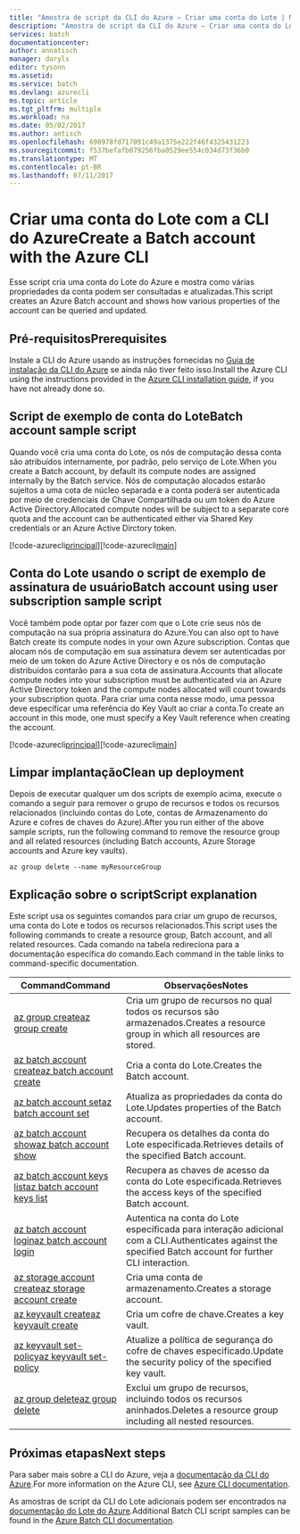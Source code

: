 ```yaml
---
title: "Amostra de script da CLI do Azure – Criar uma conta do Lote | Microsoft Docs"
description: "Amostra de script da CLI do Azure – Criar uma conta do Lote"
services: batch
documentationcenter: 
author: annatisch
manager: daryls
editor: tysonn
ms.assetid: 
ms.service: batch
ms.devlang: azurecli
ms.topic: article
ms.tgt_pltfrm: multiple
ms.workload: na
ms.date: 05/02/2017
ms.author: antisch
ms.openlocfilehash: 698978fd717091c49a1375e222f46f4325431223
ms.sourcegitcommit: f537befafb079256fba0529ee554c034d73f36b0
ms.translationtype: MT
ms.contentlocale: pt-BR
ms.lasthandoff: 07/11/2017
---
```

# <a name="create-a-batch-account-with-the-azure-cli"></a><span data-ttu-id="36b9a-103">Criar uma conta do Lote com a CLI do Azure</span><span class="sxs-lookup"><span data-stu-id="36b9a-103">Create a Batch account with the Azure CLI</span></span>

<span data-ttu-id="36b9a-104">Esse script cria uma conta do Lote do Azure e mostra como várias propriedades da conta podem ser consultadas e atualizadas.</span><span class="sxs-lookup"><span data-stu-id="36b9a-104">This script creates an Azure Batch account and shows how various properties of the account can be queried and updated.</span></span>

## <a name="prerequisites"></a><span data-ttu-id="36b9a-105">Pré-requisitos</span><span class="sxs-lookup"><span data-stu-id="36b9a-105">Prerequisites</span></span>

<span data-ttu-id="36b9a-106">Instale a CLI do Azure usando as instruções fornecidas no [Guia de instalação da CLI do Azure](https://docs.microsoft.com/cli/azure/install-azure-cli) se ainda não tiver feito isso.</span><span class="sxs-lookup"><span data-stu-id="36b9a-106">Install the Azure CLI using the instructions provided in the [Azure CLI installation guide](https://docs.microsoft.com/cli/azure/install-azure-cli), if you have not already done so.</span></span>

## <a name="batch-account-sample-script"></a><span data-ttu-id="36b9a-107">Script de exemplo de conta do Lote</span><span class="sxs-lookup"><span data-stu-id="36b9a-107">Batch account sample script</span></span>

<span data-ttu-id="36b9a-108">Quando você cria uma conta do Lote, os nós de computação dessa conta são atribuídos internamente, por padrão, pelo serviço de Lote.</span><span class="sxs-lookup"><span data-stu-id="36b9a-108">When you create a Batch account, by default its compute nodes are assigned internally by the Batch service.</span></span> <span data-ttu-id="36b9a-109">Nós de computação alocados estarão sujeitos a uma cota de núcleo separada e a conta poderá ser autenticada por meio de credenciais de Chave Compartilhada ou um token do Azure Active Directory.</span><span class="sxs-lookup"><span data-stu-id="36b9a-109">Allocated compute nodes will be subject to a separate core quota and the account can be authenticated either via Shared Key credentials or an Azure Active Dirctory token.</span></span>

<span data-ttu-id="36b9a-110">[!code-azurecli[principal](../../../cli_scripts/batch/create-account/create-account.sh "Criar Conta")]</span><span class="sxs-lookup"><span data-stu-id="36b9a-110">[!code-azurecli[main](../../../cli_scripts/batch/create-account/create-account.sh "Create Account")]</span></span>

## <a name="batch-account-using-user-subscription-sample-script"></a><span data-ttu-id="36b9a-111">Conta do Lote usando o script de exemplo de assinatura de usuário</span><span class="sxs-lookup"><span data-stu-id="36b9a-111">Batch account using user subscription sample script</span></span>

<span data-ttu-id="36b9a-112">Você também pode optar por fazer com que o Lote crie seus nós de computação na sua própria assinatura do Azure.</span><span class="sxs-lookup"><span data-stu-id="36b9a-112">You can also opt to have Batch create its compute nodes in your own Azure subscription.</span></span>
<span data-ttu-id="36b9a-113">Contas que alocam nós de computação em sua assinatura devem ser autenticadas por meio de um token do Azure Active Directory e os nós de computação distribuídos contarão para a sua cota de assinatura.</span><span class="sxs-lookup"><span data-stu-id="36b9a-113">Accounts that allocate compute nodes into your subscription must be authenticated via an Azure Active Directory token and the compute nodes allocated will count towards your subscription quota.</span></span> <span data-ttu-id="36b9a-114">Para criar uma conta nesse modo, uma pessoa deve especificar uma referência do Key Vault ao criar a conta.</span><span class="sxs-lookup"><span data-stu-id="36b9a-114">To create an account in this mode, one must specify a Key Vault reference when creating the account.</span></span>

<span data-ttu-id="36b9a-115">[!code-azurecli[principal](../../../cli_scripts/batch/create-account/create-account-user-subscription.sh  "Criar Conta Usando a Assinatura do Usuário")]</span><span class="sxs-lookup"><span data-stu-id="36b9a-115">[!code-azurecli[main](../../../cli_scripts/batch/create-account/create-account-user-subscription.sh  "Create Account using User Subscription")]</span></span>

## <a name="clean-up-deployment"></a><span data-ttu-id="36b9a-116">Limpar implantação</span><span class="sxs-lookup"><span data-stu-id="36b9a-116">Clean up deployment</span></span>

<span data-ttu-id="36b9a-117">Depois de executar qualquer um dos scripts de exemplo acima, execute o comando a seguir para remover o grupo de recursos e todos os recursos relacionados (incluindo contas do Lote, contas de Armazenamento do Azure e cofres de chaves do Azure).</span><span class="sxs-lookup"><span data-stu-id="36b9a-117">After you run either of the above sample scripts, run the following command to remove the resource group and all related resources (including Batch accounts, Azure Storage accounts and Azure key vaults).</span></span>

```azurecli
az group delete --name myResourceGroup
```

## <a name="script-explanation"></a><span data-ttu-id="36b9a-118">Explicação sobre o script</span><span class="sxs-lookup"><span data-stu-id="36b9a-118">Script explanation</span></span>

<span data-ttu-id="36b9a-119">Este script usa os seguintes comandos para criar um grupo de recursos, uma conta do Lote e todos os recursos relacionados.</span><span class="sxs-lookup"><span data-stu-id="36b9a-119">This script uses the following commands to create a resource group, Batch account, and all related resources.</span></span> <span data-ttu-id="36b9a-120">Cada comando na tabela redireciona para a documentação específica do comando.</span><span class="sxs-lookup"><span data-stu-id="36b9a-120">Each command in the table links to command-specific documentation.</span></span>

| <span data-ttu-id="36b9a-121">Command</span><span class="sxs-lookup"><span data-stu-id="36b9a-121">Command</span></span> | <span data-ttu-id="36b9a-122">Observações</span><span class="sxs-lookup"><span data-stu-id="36b9a-122">Notes</span></span> |
|---|---|
| [<span data-ttu-id="36b9a-123">az group create</span><span class="sxs-lookup"><span data-stu-id="36b9a-123">az group create</span></span>](https://docs.microsoft.com/cli/azure/group#create) | <span data-ttu-id="36b9a-124">Cria um grupo de recursos no qual todos os recursos são armazenados.</span><span class="sxs-lookup"><span data-stu-id="36b9a-124">Creates a resource group in which all resources are stored.</span></span> |
| [<span data-ttu-id="36b9a-125">az batch account create</span><span class="sxs-lookup"><span data-stu-id="36b9a-125">az batch account create</span></span>](https://docs.microsoft.com/cli/azure/batch/account#create) | <span data-ttu-id="36b9a-126">Cria a conta do Lote.</span><span class="sxs-lookup"><span data-stu-id="36b9a-126">Creates the Batch account.</span></span>  |
| [<span data-ttu-id="36b9a-127">az batch account set</span><span class="sxs-lookup"><span data-stu-id="36b9a-127">az batch account set</span></span>](https://docs.microsoft.com/cli/azure/batch/account#set) | <span data-ttu-id="36b9a-128">Atualiza as propriedades da conta do Lote.</span><span class="sxs-lookup"><span data-stu-id="36b9a-128">Updates properties of the Batch account.</span></span>  |
| [<span data-ttu-id="36b9a-129">az batch account show</span><span class="sxs-lookup"><span data-stu-id="36b9a-129">az batch account show</span></span>](https://docs.microsoft.com/cli/azure/batch/account#show) | <span data-ttu-id="36b9a-130">Recupera os detalhes da conta do Lote especificada.</span><span class="sxs-lookup"><span data-stu-id="36b9a-130">Retrieves details of the specified Batch account.</span></span>  |
| [<span data-ttu-id="36b9a-131">az batch account keys list</span><span class="sxs-lookup"><span data-stu-id="36b9a-131">az batch account keys list</span></span>](https://docs.microsoft.com/cli/azure/batch/account/keys#list) | <span data-ttu-id="36b9a-132">Recupera as chaves de acesso da conta do Lote especificada.</span><span class="sxs-lookup"><span data-stu-id="36b9a-132">Retrieves the access keys of the specified Batch account.</span></span>  |
| [<span data-ttu-id="36b9a-133">az batch account login</span><span class="sxs-lookup"><span data-stu-id="36b9a-133">az batch account login</span></span>](https://docs.microsoft.com/cli/azure/batch/account#login) | <span data-ttu-id="36b9a-134">Autentica na conta do Lote especificada para interação adicional com a CLI.</span><span class="sxs-lookup"><span data-stu-id="36b9a-134">Authenticates against the specified Batch account for further CLI interaction.</span></span>  |
| [<span data-ttu-id="36b9a-135">az storage account create</span><span class="sxs-lookup"><span data-stu-id="36b9a-135">az storage account create</span></span>](https://docs.microsoft.com/cli/azure/storage/account#create) | <span data-ttu-id="36b9a-136">Cria uma conta de armazenamento.</span><span class="sxs-lookup"><span data-stu-id="36b9a-136">Creates a storage account.</span></span> |
| [<span data-ttu-id="36b9a-137">az keyvault create</span><span class="sxs-lookup"><span data-stu-id="36b9a-137">az keyvault create</span></span>](https://docs.microsoft.com/cli/azure/keyvault#create) | <span data-ttu-id="36b9a-138">Cria um cofre de chave.</span><span class="sxs-lookup"><span data-stu-id="36b9a-138">Creates a key vault.</span></span> |
| [<span data-ttu-id="36b9a-139">az keyvault set-policy</span><span class="sxs-lookup"><span data-stu-id="36b9a-139">az keyvault set-policy</span></span>](https://docs.microsoft.com/cli/azure/keyvault#set-policy) | <span data-ttu-id="36b9a-140">Atualize a política de segurança do cofre de chaves especificado.</span><span class="sxs-lookup"><span data-stu-id="36b9a-140">Update the security policy of the specified key vault.</span></span> |
| [<span data-ttu-id="36b9a-141">az group delete</span><span class="sxs-lookup"><span data-stu-id="36b9a-141">az group delete</span></span>](https://docs.microsoft.com/cli/azure/group#delete) | <span data-ttu-id="36b9a-142">Exclui um grupo de recursos, incluindo todos os recursos aninhados.</span><span class="sxs-lookup"><span data-stu-id="36b9a-142">Deletes a resource group including all nested resources.</span></span> |

## <a name="next-steps"></a><span data-ttu-id="36b9a-143">Próximas etapas</span><span class="sxs-lookup"><span data-stu-id="36b9a-143">Next steps</span></span>

<span data-ttu-id="36b9a-144">Para saber mais sobre a CLI do Azure, veja a [documentação da CLI do Azure](https://docs.microsoft.com/cli/azure/overview).</span><span class="sxs-lookup"><span data-stu-id="36b9a-144">For more information on the Azure CLI, see [Azure CLI documentation](https://docs.microsoft.com/cli/azure/overview).</span></span>

<span data-ttu-id="36b9a-145">As amostras de script da CLI do Lote adicionais podem ser encontrados na [documentação do Lote do Azure](../batch-cli-samples.md).</span><span class="sxs-lookup"><span data-stu-id="36b9a-145">Additional Batch CLI script samples can be found in the [Azure Batch CLI documentation](../batch-cli-samples.md).</span></span>
